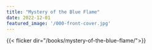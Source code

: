```yaml
---
title: "Mystery of the Blue Flame"
date: 2022-12-01
featured_image: '/000-front-cover.jpg'
---
```


{{< flicker dir="/books/mystery-of-the-blue-flame/">}}
